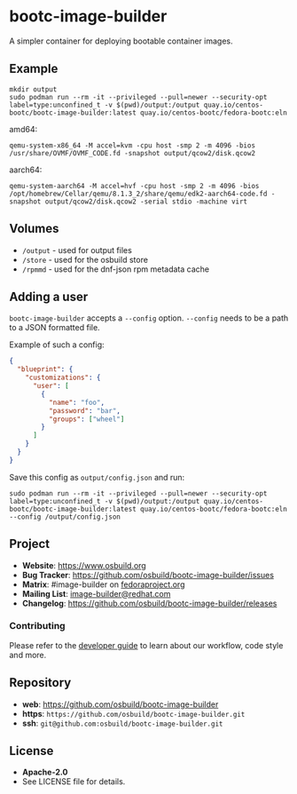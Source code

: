 # bootc-image-builder

A simpler container for deploying bootable container images.

## Example

```
mkdir output
sudo podman run --rm -it --privileged --pull=newer --security-opt label=type:unconfined_t -v $(pwd)/output:/output quay.io/centos-bootc/bootc-image-builder:latest quay.io/centos-bootc/fedora-bootc:eln
```

amd64:
```
qemu-system-x86_64 -M accel=kvm -cpu host -smp 2 -m 4096 -bios /usr/share/OVMF/OVMF_CODE.fd -snapshot output/qcow2/disk.qcow2
```

aarch64:
```
qemu-system-aarch64 -M accel=hvf -cpu host -smp 2 -m 4096 -bios /opt/homebrew/Cellar/qemu/8.1.3_2/share/qemu/edk2-aarch64-code.fd -snapshot output/qcow2/disk.qcow2 -serial stdio -machine virt
```

## Volumes
- `/output` - used for output files
- `/store` - used for the osbuild store
- `/rpmmd` - used for the dnf-json rpm metadata cache

## Adding a user
`bootc-image-builder` accepts a `--config` option. `--config` needs to be a path to a JSON formatted file.

Example of such a config:

```json
{
  "blueprint": {
    "customizations": {
      "user": [
        {
          "name": "foo",
          "password": "bar",
          "groups": ["wheel"]
        }
      ]
    }
  }
}
```

Save this config as `output/config.json` and run:

```
sudo podman run --rm -it --privileged --pull=newer --security-opt label=type:unconfined_t -v $(pwd)/output:/output quay.io/centos-bootc/bootc-image-builder:latest quay.io/centos-bootc/fedora-bootc:eln --config /output/config.json
```

## Project

 * **Website**: <https://www.osbuild.org>
 * **Bug Tracker**: <https://github.com/osbuild/bootc-image-builder/issues>
 * **Matrix**: #image-builder on [fedoraproject.org](https://matrix.to/#/#image-builder:fedoraproject.org)
 * **Mailing List**: image-builder@redhat.com
 * **Changelog**: <https://github.com/osbuild/bootc-image-builder/releases>

### Contributing

Please refer to the [developer guide](https://www.osbuild.org/guides/developer-guide/index.html) to learn about our workflow, code style and more.

## Repository

 - **web**:   <https://github.com/osbuild/bootc-image-builder>
 - **https**: `https://github.com/osbuild/bootc-image-builder.git`
 - **ssh**:   `git@github.com:osbuild/bootc-image-builder.git`

## License

 - **Apache-2.0**
 - See LICENSE file for details.

